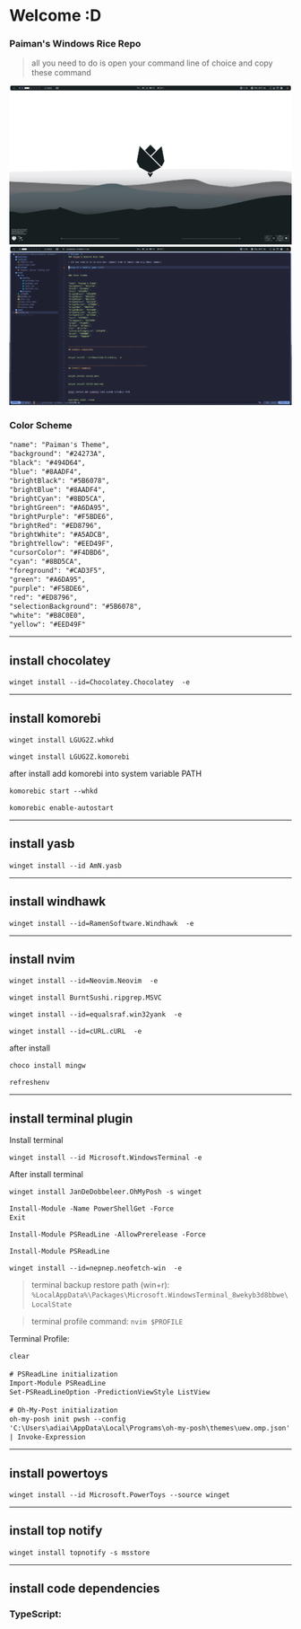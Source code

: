 # Welcome :D
### Paiman's Windows Rice Repo

> all you need to do is open your command line of choice and copy these command

![image of a desktop goes here](https://github.com/PaimanUwU/PaimanUwU-Windows-Rice/blob/main/assets/Screenshots/Screenshot%202025-01-02%20084822.png)
![image of a desktop with vim open goes here](https://github.com/PaimanUwU/PaimanUwU-Windows-Rice/blob/main/assets/Screenshots/Screenshot%202025-01-02%20084920.png)

### Color Scheme

```
"name": "Paiman's Theme",
"background": "#24273A",
"black": "#494D64",
"blue": "#8AADF4",
"brightBlack": "#5B6078",
"brightBlue": "#8AADF4",
"brightCyan": "#8BD5CA",
"brightGreen": "#A6DA95",
"brightPurple": "#F5BDE6",
"brightRed": "#ED8796",
"brightWhite": "#A5ADCB",
"brightYellow": "#EED49F",
"cursorColor": "#F4DBD6",
"cyan": "#8BD5CA",
"foreground": "#CAD3F5",
"green": "#A6DA95",
"purple": "#F5BDE6",
"red": "#ED8796",
"selectionBackground": "#5B6078",
"white": "#B8C0E0",
"yellow": "#EED49F"
```


-------------------------------------------------------------------
## install chocolatey

```
winget install --id=Chocolatey.Chocolatey  -e
```

-------------------------------------------------------------------
## install komorebi

```
winget install LGUG2Z.whkd
```
```
winget install LGUG2Z.komorebi
```

after install add komorebi into system variable PATH

```
komorebic start --whkd
```
```
komorebic enable-autostart
```

-------------------------------------------------------------------
## install yasb

```
winget install --id AmN.yasb
```

-------------------------------------------------------------------
## install windhawk

```
winget install --id=RamenSoftware.Windhawk  -e
```

-------------------------------------------------------------------
## install nvim

```
winget install --id=Neovim.Neovim  -e
```
```
winget install BurntSushi.ripgrep.MSVC
```
```
winget install --id=equalsraf.win32yank  -e
```
```
winget install --id=cURL.cURL  -e
```

after install

```
choco install mingw
```
```
refreshenv
```

-------------------------------------------------------------------
## install terminal plugin

Install terminal
```
winget install --id Microsoft.WindowsTerminal -e
```
After install terminal
```
winget install JanDeDobbeleer.OhMyPosh -s winget
```
```
Install-Module -Name PowerShellGet -Force
Exit
```
```
Install-Module PSReadLine -AllowPrerelease -Force
```
```
Install-Module PSReadLine
```
```
winget install --id=nepnep.neofetch-win  -e
```

> terminal backup restore path (win+r): `%LocalAppData%\Packages\Microsoft.WindowsTerminal_8wekyb3d8bbwe\LocalState`

> terminal profile command: `nvim $PROFILE`

Terminal Profile:
```
clear

# PSReadLine initialization
Import-Module PSReadLine
Set-PSReadLineOption -PredictionViewStyle ListView

# Oh-My-Post initialization
oh-my-posh init pwsh --config 'C:\Users\adiai\AppData\Local\Programs\oh-my-posh\themes\uew.omp.json' | Invoke-Expression
```

-------------------------------------------------------------------
## install powertoys

```
winget install --id Microsoft.PowerToys --source winget
```

-------------------------------------------------------------------
## install top notify

```
winget install topnotify -s msstore
```

-------------------------------------------------------------------
## install code dependencies

### TypeScript: 

